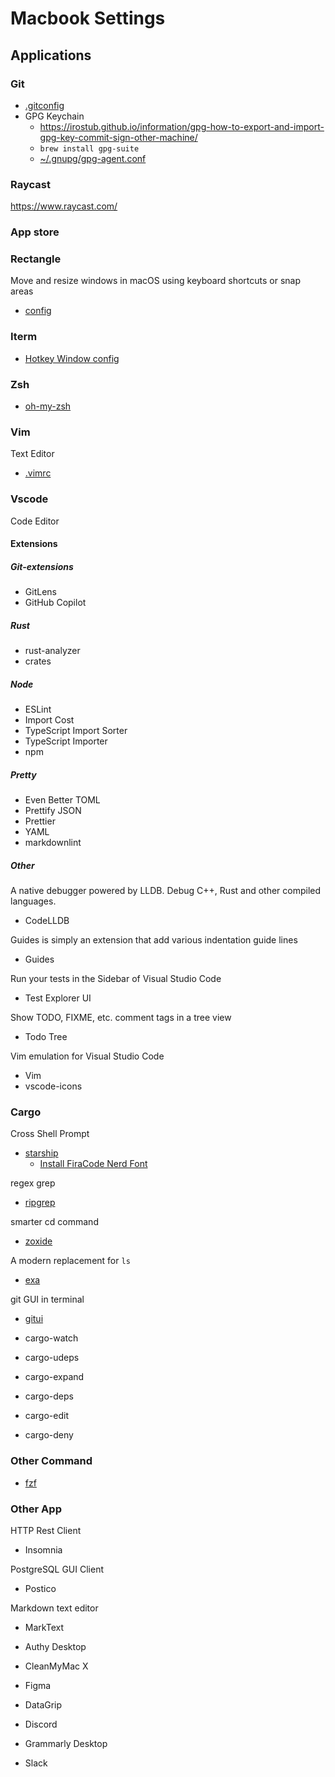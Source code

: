 # Macbook Settings

## Applications

### Git

- [.gitconfig](./.gitconfig)
- GPG Keychain
  - <https://irostub.github.io/information/gpg-how-to-export-and-import-gpg-key-commit-sign-other-machine/>
  - `brew install gpg-suite`
  - [~/.gnupg/gpg-agent.conf](./gpg-agent.conf)

### Raycast

<https://www.raycast.com/>

### App store

### Rectangle

Move and resize windows in macOS using keyboard shortcuts or snap areas

- [config](./RectangleConfig.json)

### Iterm

- [Hotkey Window config](./HotkeyWindow.json)

### Zsh

- [oh-my-zsh](https://ohmyz.sh/#install)

### Vim

Text Editor

- [.vimrc](./.vimrc)

### Vscode

Code Editor

#### Extensions

##### Git-extensions

- GitLens
- GitHub Copilot

##### Rust

- rust-analyzer
- crates

##### Node

- ESLint
- Import Cost
- TypeScript Import Sorter
- TypeScript Importer
- npm

##### Pretty

- Even Better TOML
- Prettify JSON
- Prettier
- YAML
- markdownlint

##### Other

A native debugger powered by LLDB. Debug C++, Rust and other compiled languages.

- CodeLLDB

Guides is simply an extension that add various indentation guide lines

- Guides

Run your tests in the Sidebar of Visual Studio Code

- Test Explorer UI

Show TODO, FIXME, etc. comment tags in a tree view

- Todo Tree

Vim emulation for Visual Studio Code

- Vim
- vscode-icons

### Cargo

Cross Shell Prompt

- [starship](https://starship.rs/)
  - [Install FiraCode Nerd Font](https://www.nerdfonts.com/font-downloads)

regex grep

- [ripgrep](https://github.com/BurntSushi/ripgrep)

smarter cd command

- [zoxide](https://github.com/ajeetdsouza/zoxide)

A modern replacement for `ls`

- [exa](https://github.com/ogham/exa)

git GUI in terminal

- [gitui](https://github.com/extrawurst/gitui)

- cargo-watch
- cargo-udeps
- cargo-expand
- cargo-deps
- cargo-edit
- cargo-deny

### Other Command

- [fzf](https://github.com/junegunn/fzf)

### Other App

HTTP Rest Client

- Insomnia

PostgreSQL GUI Client

- Postico

Markdown text editor

- MarkText

- Authy Desktop
- CleanMyMac X
- Figma
- DataGrip
- Discord
- Grammarly Desktop
- Slack
